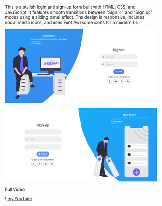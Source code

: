 
This is a stylish login and sign-up form built with HTML, CSS, and JavaScript. It features smooth transitions between "Sign in" and "Sign up" modes using a sliding panel effect. The design is responsive, includes social media icons, and uses Font Awesome icons for a modern UI.



![image alt](https://github.com/Rinkuyadav1600/Responsive-Login-Form-/blob/2642877ea9e25f972f4f67b0d84c12ae271d4fb9/Screenshot%202025-07-19%20232706.png)


![image alt](https://github.com/Rinkuyadav1600/Responsive-Login-Form-/blob/ab26ca5be7b079edb32a81ca309461eb9f17322f/Screenshot%202025-07-19%20232725.png)

Full Video

! [my YouTube ](https://youtu.be/Iel3FOkTZ2A?si=_EnTG3WGYR-lMZfu)
